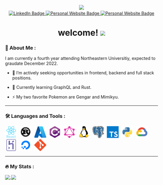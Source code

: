 
<div id="header" align="center">
  <img src="https://media.giphy.com/media/wOAXCEZ5GNIQVFsP7A/giphy.gif" width="250"/>
  <div id="badges">
    <a href="https://linkedin.com/in/saulreyna">
      <img src="https://img.shields.io/badge/LinkedIn-blue?style=for-the-badge&logo=linkedin&logoColor=white" alt="LinkedIn Badge"/>
    </a>
    <a href="https://mail.google.com/mail/?view=cm&source=mailto&to=saul.reyna90@gmail.com">
      <img src="https://img.shields.io/badge/Email-purple?style=for-the-badge&logo=gmail&logoColor=white" alt="Personal Website Badge"/>
    </a>
    <a href="https://saulreyna.dev">
      <img src="https://img.shields.io/badge/saulreyna-orange?style=for-the-badge&logo=firefox&logoColor=white" alt="Personal Website Badge"/>
    </a>
  </div>
  <h1>
    welcome!
    <img src="https://media.giphy.com/media/YRDuN32tiOevbMTNMK/giphy.gif" width="50"/>
  </h1>
</div>

### 🦍 About Me :
I am currently a fourth year attending Northeastern Universitiy, expected to graudate December 2022.
- 👀 I’m actively seeking opportunities in frontend, backend and full stack positions.

- 🌱 Currently learning GraphQL and Rust. 

- ⚡ My two favorite Pokemon are Gengar and Mimikyu.
---

### :hammer_and_wrench: Languages and Tools :
<div>
  <img src="https://github.com/devicons/devicon/blob/master/icons/react/react-original-wordmark.svg" title="React" alt="React" width="40" height="40"/>&nbsp;
  <img src="https://github.com/devicons/devicon/blob/master/icons/rust/rust-plain.svg" title="Rust" alt="Rust" width="40" height="40"/>&nbsp;
  <img src="https://github.com/devicons/devicon/blob/master/icons/azure/azure-original.svg" title="Azure" alt="Azure" width="40" height="40"/>&nbsp;
  <img src="https://github.com/devicons/devicon/blob/master/icons/csharp/csharp-original.svg" title="C#" alt="C#" width="40" height="40"/>&nbsp;
  <img src="https://github.com/devicons/devicon/blob/master/icons/graphql/graphql-plain.svg" title="GraphQL" alt="GraphQL" width="40" height="40"/>&nbsp;
  <img src="https://github.com/devicons/devicon/blob/master/icons/linux/linux-original.svg" title="Linux" alt="Linux" width="40" height="40"/>&nbsp;
  <img src="https://github.com/devicons/devicon/blob/master/icons/postgresql/postgresql-original.svg" title="PostgreSQL" alt="PostgreSQL" width="40" height="40"/>&nbsp;
  <img src="https://github.com/devicons/devicon/blob/master/icons/typescript/typescript-original.svg" title="Typescript" alt="Typescript" width="40" height="40"/>&nbsp;
  <img src="https://github.com/devicons/devicon/blob/master/icons/python/python-original.svg" title="Python" alt="Python" width="40" height="40"/>&nbsp;
  <img src="https://github.com/devicons/devicon/blob/master/icons/googlecloud/googlecloud-original.svg" title="Google Cloud" alt="Google Cloud" width="40" height="40"/>&nbsp;
  <img src="https://github.com/devicons/devicon/blob/master/icons/heroku/heroku-original.svg" title="Heroku" alt="Heroku" width="40" height="40"/>&nbsp;
  <img src="https://github.com/devicons/devicon/blob/master/icons/digitalocean/digitalocean-original.svg" title="Digital Ocean" alt="Digital Ocean" width="40" height="40"/>&nbsp;
  <img src="https://github.com/devicons/devicon/blob/master/icons/git/git-original.svg" title="Git" alt="Git" width="40" height="40"/>&nbsp;
</div>

---

### :fire: My Stats :
<a href="https://github.com/brokentari">
  <img align="center" src="https://github-readme-stats.vercel.app/api?username=brokentari&show_icons=true&theme=radical&count_private=true" />
</a>
<a href="https://github.com/brokentari">
  <img align="center" src="https://github-readme-stats.vercel.app/api/top-langs/?username=brokentari&theme=radical&layout=compact" />
</a>

